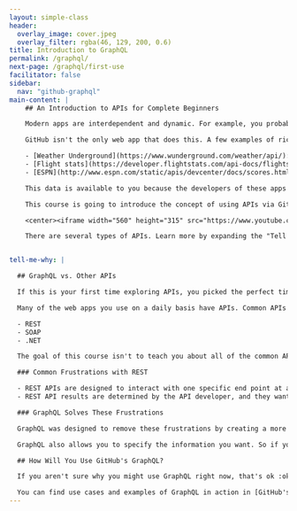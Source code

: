 ```yaml
---
layout: simple-class
header:
  overlay_image: cover.jpeg
  overlay_filter: rgba(46, 129, 200, 0.6)
title: Introduction to GraphQL
permalink: /graphql/
next-page: /graphql/first-use
facilitator: false
sidebar:
  nav: "github-graphql"
main-content: |
    ## An Introduction to APIs for Complete Beginners

    Modern apps are interdependent and dynamic. For example, you probably sign in to various web apps using your GitHub account. These apps may be grabbing your [avatar](https://github.com/blog/1586-identicons) directly from GitHub, or some information about your projects. The data about your project is always changing so, as an added bonus, these connections are constantly updating the information that is displayed.

    GitHub isn't the only web app that does this. A few examples of rich data sources are:

    - [Weather Underground](https://www.wunderground.com/weather/api/): get access to your local weather or report it from you home weather station
    - [Flight stats](https://developer.flightstats.com/api-docs/flightstatus/v2): grab information about any flight, and
    - [ESPN](http://www.espn.com/static/apis/devcenter/docs/scores.html): keep track of your favorite sports team's record

    This data is available to you because the developers of these apps created a public Application Program Interface (API).

    This course is going to introduce the concept of using APIs via GitHub's GraphQL. You'll learn how to gather data from GitHub, and how to make a simple change.

    <center><iframe width="560" height="315" src="https://www.youtube.com/embed/dsPVrbDHgaY?ecver=1" frameborder="0" allowfullscreen></iframe></center>

    There are several types of APIs. Learn more by expanding the "Tell me why" section below.


tell-me-why: |

  ## GraphQL vs. Other APIs

  If this is your first time exploring APIs, you picked the perfect time to start. GraphQL is the newest player in the API game and represents a significant leap forward.

  Many of the web apps you use on a daily basis have APIs. Common APIs include:

  - REST
  - SOAP
  - .NET

  The goal of this course isn't to teach you about all of the common API types, but it is worth mentioning some of the advantages GraphQL has over the popular REST API so you can leverage these features in your projects.

  ### Common Frustrations with REST

  - REST APIs are designed to interact with one specific end point at a time. For example, you can get a list of all your issues on GitHub, but you can't get a list of issues and the comments on those issues at the same time. This means you often need to make more than one "request" to the API to get the exact information you need.
  - REST API results are determined by the API developer, and they want to make sure you have everything you could possibly want. This often means you are getting way more information than you intend to use.

  ### GraphQL Solves These Frustrations

  GraphQL was designed to remove these frustrations by creating a more flexible query structure, which allows you to request information based on connections across traditional data points.

  GraphQL also allows you to specify the information you want. So if you only want to know how many :smile: emoji reactions were on your last comment, you can get precisely that information.

  ## How Will You Use GitHub's GraphQL?

  If you aren't sure why you might use GraphQL right now, that's ok :ok_hand:. This course walks through a few examples, and will set you confidently on the path of additional use cases.

  You can find use cases and examples of GraphQL in action in [GitHub's official GraphQL documentation](https://developer.github.com/v4/).
---
```


